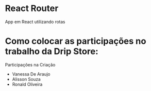 # React Router

App em React utilizando rotas


# Como colocar as participações no trabalho da Drip Store:
Participações na Criação
- Vanessa De Araujo 
- Alisson Souza
- Ronald Oliveira